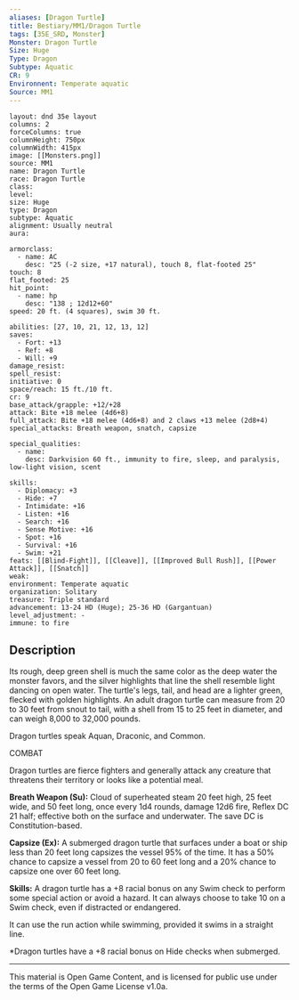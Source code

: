 ```yaml
---
aliases: [Dragon Turtle]
title: Bestiary/MM1/Dragon Turtle
tags: [35E_SRD, Monster]
Monster: Dragon Turtle
Size: Huge
Type: Dragon
Subtype: Aquatic
CR: 9
Environnent: Temperate aquatic
Source: MM1
---
```


```statblock
layout: dnd 35e layout
columns: 2
forceColumns: true
columnHeight: 750px
columnWidth: 415px
image: [[Monsters.png]]
source: MM1
name: Dragon Turtle
race: Dragon Turtle
class: 
level: 
size: Huge
type: Dragon
subtype: Aquatic
alignment: Usually neutral
aura: 

armorclass:
  - name: AC
    desc: "25 (-2 size, +17 natural), touch 8, flat-footed 25"
touch: 8
flat_footed: 25
hit_point:
  - name: hp
    desc: "138 ; 12d12+60"
speed: 20 ft. (4 squares), swim 30 ft.

abilities: [27, 10, 21, 12, 13, 12]
saves:
  - Fort: +13
  - Ref: +8
  - Will: +9
damage_resist: 
spell_resist: 
initiative: 0
space/reach: 15 ft./10 ft.
cr: 9
base_attack/grapple: +12/+28
attack: Bite +18 melee (4d6+8)
full_attack: Bite +18 melee (4d6+8) and 2 claws +13 melee (2d8+4)
special_attacks: Breath weapon, snatch, capsize

special_qualities:
  - name: 
    desc: Darkvision 60 ft., immunity to fire, sleep, and paralysis, low-light vision, scent

skills:
  - Diplomacy: +3
  - Hide: +7
  - Intimidate: +16
  - Listen: +16
  - Search: +16
  - Sense Motive: +16
  - Spot: +16
  - Survival: +16
  - Swim: +21
feats: [[Blind-Fight]], [[Cleave]], [[Improved Bull Rush]], [[Power Attack]], [[Snatch]]
weak: 
environment: Temperate aquatic
organization: Solitary
treasure: Triple standard
advancement: 13-24 HD (Huge); 25-36 HD (Gargantuan)
level_adjustment: -
immune: to fire
```

## Description

<p>Its rough, deep green shell is much the same color as the deep water the monster favors, and the silver highlights that line the shell resemble light dancing on open water. The turtle's legs, tail, and head are a lighter green, flecked with golden highlights. An adult dragon turtle can measure from 20 to 30 feet from snout to tail, with a shell from 15 to 25 feet in diameter, and can weigh 8,000 to 32,000 pounds.</p>
<p>Dragon turtles speak Aquan, Draconic, and Common.</p>
<p>COMBAT</p>
<p>Dragon turtles are fierce fighters and generally attack any creature that threatens their territory or looks like a potential meal.</p>
<p>
            <b>Breath Weapon (Su):</b> Cloud of superheated steam 20 feet high, 25 feet wide, and 50 feet long, once every 1d4 rounds, damage 12d6 fire, Reflex DC 21 half; effective both on the surface and underwater. The save DC is Constitution-based.</p>
<p>
            <b>Capsize (Ex):</b> A submerged dragon turtle that surfaces under a boat or ship less than 20 feet long capsizes the vessel 95% of the time. It has a 50% chance to capsize a vessel from 20 to 60 feet long and a 20% chance to capsize one over 60 feet long.</p>
<p>
            <b>Skills:</b> A dragon turtle has a +8 racial bonus on any Swim check to perform some special action or avoid a hazard. It can always choose to take 10 on a Swim check, even if distracted or endangered.</p>
<p>It can use the run action while swimming, provided it swims in a straight line.</p>
<p>*Dragon turtles have a +8 racial bonus on Hide checks when submerged.</p>

---

This material is Open Game Content, and is licensed for public use under
the terms of the Open Game License v1.0a.
